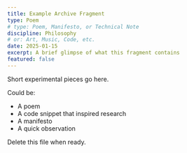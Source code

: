 ```yaml
---
title: Example Archive Fragment
type: Poem
# type: Poem, Manifesto, or Technical Note
discipline: Philosophy
# or: Art, Music, Code, etc.
date: 2025-01-15
excerpt: A brief glimpse of what this fragment contains
featured: false
---
```


Short experimental pieces go here.

Could be:
- A poem
- A code snippet that inspired research
- A manifesto
- A quick observation

Delete this file when ready.
